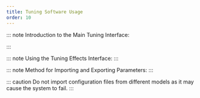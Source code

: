 ```yaml
---
title: Tuning Software Usage
order: 10
---
```


::: note Introduction to the Main Tuning Interface:

:::

<VidStack
  src="https://likeyou156156.online:9000/lky/tools/TY/video.mp4"
/>

::: note Using the Tuning Effects Interface:
:::

<VidStack
  src="https://likeyou156156.online:9000/lky/tools/TY/video2.mp4"
/>

::: note Method for Importing and Exporting Parameters:
:::

::: caution
Do not import configuration files from different models as it may cause the system to fail.
:::

<VidStack
  src="https://likeyou156156.online:9000/lky/tools/TY/video3.mp4"
/>